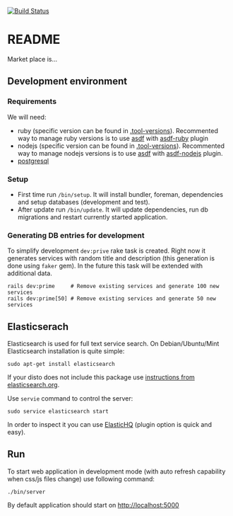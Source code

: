 [![Build Status](https://travis-ci.org/cyfronet-fid/marketplace.svg?branch=master)](https://travis-ci.org/cyfronet-fid/marketplace)

# README

Market place is...

## Development environment

### Requirements

We will need:
  * ruby (specific version can be found in [.tool-versions](.tool-versions)).
    Recommented way to manage ruby versions is to use [asdf](https://github.com/asdf-vm/asdf)
    with [asdf-ruby](https://github.com/asdf-vm/asdf-ruby) plugin
  * nodejs (specific version can be found in [.tool-versions](.tool-versions)).
    Recommented way to manage nodejs versions is to use [asdf](https://github.com/asdf-vm/asdf)
    with [asdf-nodejs](https://github.com/asdf-vm/asdf-nodejs) plugin.
  * [postgresql](https://www.postgresql.org)

### Setup

  * First time run `/bin/setup`. It will install bundler, foreman,
    dependencies and setup databases (development and test).
  * After update run `/bin/update`. It will update dependencies, run db
    migrations and restart currently started application.

### Generating DB entries for development
To simplify development `dev:prive` rake task is created. Right now it generates
services with random title and description (this generation is done using
`faker` gem). In the future this task will be extended with additional data.

```
rails dev:prime     # Remove existing services and generate 100 new services
rails dev:prime[50] # Remove existing services and generate 50 new services
```

## Elasticserach
Elasticsearch is used for full text service search. On Debian/Ubuntu/Mint
Elasticsearch installation is quite simple:
```
sudo apt-get install elasticsearch
```

If your disto does not include this package use [instructions from
elasticsearch.org](https://www.elastic.co/guide/en/elastic-stack/current/index.html).

Use `servie` command to control the server:
```
sudo service elasticsearch start
```

In order to inspect it you can use
[ElasticHQ](http://www.elastichq.org/gettingstarted.html) (plugin option is
quick and easy).

## Run

To start web application in development mode (with auto refresh capability when
css/js files change) use following command:

```
./bin/server
```

By default application should start on [http://localhost:5000]()
